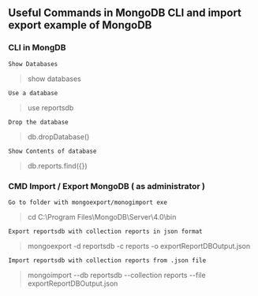 ## Useful Commands in MongoDB CLI and import export example of MongoDB

### CLI in MongDB
```
Show Databases
```
  > show databases
```
Use a database
```
  > use reportsdb
```
Drop the database
```
  > db.dropDatabase()
```
Show Contents of database
```
  > db.reports.find({})


### CMD Import / Export MongoDB ( as administrator )
```
Go to folder with mongoexport/monogimport exe
```
  > cd C:\Program Files\MongoDB\Server\4.0\bin
```
Export reportsdb with collection reports in json format
```
  > mongoexport -d reportsdb -c reports -o exportReportDBOutput.json
```
Import reportsdb with collection reports from .json file
```
  >  mongoimport --db reportsdb --collection reports --file exportReportDBOutput.json
```
